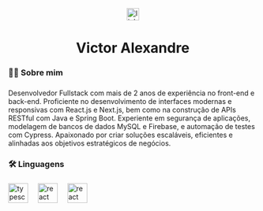 <div align="center">
  <a href="https://www.linkedin.com/in/victor-alexandre-b106a1268/" target="_blank">
    <img src="https://img.shields.io/static/v1?message=LinkedIn&logo=linkedin&label=&color=0077B5&logoColor=white&labelColor=&style=for-the-badge" height="25" alt="linkedin logo"  />
  </a>
</div>

###

<h1 align="center">Victor Alexandre</h1>

###

<h3 align="left">👩‍💻  Sobre mim</h3>

###

<p align="left">Desenvolvedor Fullstack com mais de 2 anos de experiência no front-end e back-end. Proficiente no desenvolvimento de interfaces modernas e responsivas com React.js e Next.js, bem como na construção de APIs RESTful com Java e Spring Boot. Experiente em segurança de aplicações, modelagem de bancos de dados MySQL e Firebase, e automação de testes com Cypress. Apaixonado por criar soluções escaláveis, eficientes e alinhadas aos objetivos estratégicos de negócios.</p>

###

<h3 align="left">🛠 Linguagens</h3>

###

<div align="left">
  <img src="https://cdn.jsdelivr.net/gh/devicons/devicon/icons/typescript/typescript-original.svg" height="40" alt="typescript logo"  />
  <img width="12" />
  <img src="https://cdn.jsdelivr.net/gh/devicons/devicon/icons/react/react-original.svg" height="40" alt="react logo"  />
  <img width="12" />
  <img src="https://cdn.jsdelivr.net/gh/devicons/devicon/icons/java/java-original.svg" height="40" alt="react logo"  />
  <img width="12" />
</div>

###
